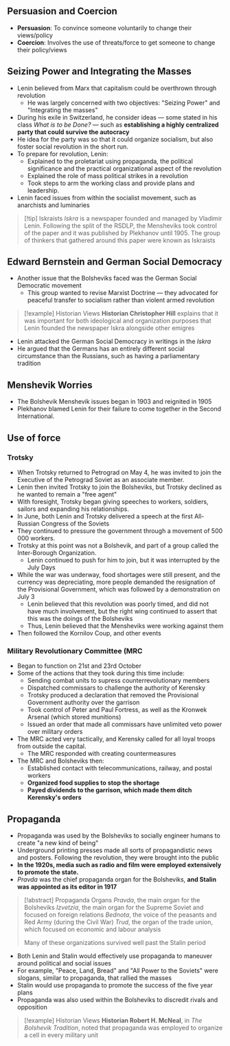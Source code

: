 
## Persuasion and Coercion
- **Persuasion**: To convince someone voluntarily to change their views/policy
- **Coercion**: Involves the use of threats/force to get someone to change their policy/views

## Seizing Power and Integrating the Masses
- Lenin believed from Marx that capitalism could be overthrown through revolution
	- He was largely concerned with two objectives: "Seizing Power" and "Integrating the masses"
- During his exile in Switzerland, he consider ideas — some stated in his class *What is to be Done?* — such as **establishing a highly centralized party that could survive the autocracy**
- He idea for the party was so that it could organize socialism, but also foster social revolution in the short run.
- To prepare for revolution, Lenin:
	- Explained to the proletariat using propaganda, the political significance and the practical organizational aspect of the revolution
	- Explained the role of mass political strikes in a revolution
	- Took steps to arm the working class and provide plans and leadership.
- Lenin faced issues from within the socialist movement, such as anarchists and luminaries

>[!tip] Iskraists
> *Iskra* is a newspaper founded and managed by Vladimir Lenin. Following the split of the RSDLP, the Mensheviks took control of the paper and it was published by Plekhanov until 1905. The group of thinkers that gathered around this paper were known as Iskraists

## Edward Bernstein and German Social Democracy
- Another issue that the Bolsheviks faced was the German Social Democratic movement
	- This group wanted to revise Marxist Doctrine — they advocated for peaceful transfer to socialism rather than violent armed revolution

>[!example] Historian Views
> **Historian Christopher Hill** explains that it was important for both ideological and organization purposes that Lenin founded the newspaper Iskra alongside other emigres

- Lenin attacked the German Social Democracy in writings in the *Iskra*
- He argued that the Germans has an entirely different social circumstance than the Russians, such as having a parliamentary tradition

## Menshevik Worries
- The Bolshevik Menshevik issues began in 1903 and reignited in 1905
- Plekhanov blamed Lenin for their failure to come together in the Second International.

## Use of force

### Trotsky
- When Trotsky returned to Petrograd on May 4, he was invited to join the Executive of the Petrograd Soviet as an associate member. 
- Lenin then invited Trotsky to join the Bolsheviks, but Trotsky declined as he wanted to remain a "free agent"
- With foresight, Trotsky began giving speeches to workers, soldiers, sailors and expanding his relationships.
- In June, both Lenin and Trotsky delivered a speech at the first All-Russian Congress of the Soviets
- They continued to pressure the government through a movement of 500 000 workers.  
- Trotsky at this point was not a Bolshevik, and part of a group called the Inter-Borough Organization.
	- Lenin continued to push for him to join, but it was interrupted by the July Days
- While the war was underway, food shortages were still present, and the currency was depreciating, more people demanded the resignation of the Provisional Government, which was followed by a demonstration on July 3
	- Lenin believed that this revolution was poorly timed, and did not have much involvement, but the right wing continued to assert that this was the doings of the Bolsheviks
	- Thus, Lenin believed that the Mensheviks were working against them
- Then followed the Kornilov Coup, and other events

### Military Revolutionary Committee (MRC
- Began to function on 21st and 23rd October
- Some of the actions that they took during this time include:
	- Sending combat units to supress counterrevolutionary members
	- Dispatched commissars to challenge the authority of Kerensky
	- Trotsky produced a declaration that removed the Provisional Government authority over the garrison
	- Took control of Peter and Paul Fortress, as well as the Kronwek Arsenal (which stored munitions)
	- Issued an order that made all commissars have unlimited veto power over military orders
- The MRC acted very tactically, and Kerensky called for all loyal troops from outside the capital.
	- The MRC responded with creating countermeasures
- The MRC and Bolsheviks then:
	- Established contact with telecommunications, railway, and postal workers
	- **Organized food supplies to stop the shortage**
	- **Payed dividends to the garrison, which made them ditch Kerensky's orders**

## Propaganda
- Propaganda was used by the Bolsheviks to socially engineer humans to create "a new kind of being"
- Underground printing presses made all sorts of propagandistic news and posters. Following the revolution, they were brought into the public
- **In the 1920s, media such as radio and film were employed extensively to promote the state.**
- *Pravda* was the chief propaganda organ for the Bolsheviks, **and Stalin was appointed as its editor in 1917**

>[!abstract] Propaganda Organs
> *Pravda*, the main organ for the Bolsheviks
> *Izvetzia*, the main organ for the Supreme Soviet and focused on foreign relations
> *Bednota*, the voice of the peasants and Red Army (during the Civil War)
> *Trud*, the organ of the trade union, which focused on economic and labour analysis
> 
> Many of these organizations survived well past the Stalin period

- Both Lenin and Stalin would effectively use propaganda to maneuver around political and social issues
- For example, "Peace, Land, Bread" and "All Power to the Soviets" were slogans, similar to propaganda, that rallied the masses
- Stalin would use propaganda to promote the success of the five year plans
- Propaganda was also used within the Bolsheviks to discredit rivals and opposition

>[!example] Historian Views
>**Historian Robert H. McNeal**, in *The Bolshevik Tradition*, noted that propaganda was employed to organize a cell in every military unit

